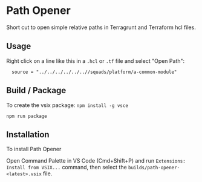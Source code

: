 # Path Opener

Short cut to open simple relative paths in Terragrunt and Terraform hcl files.

## Usage

Right click on a line like this in a `.hcl` or `.tf` file and select "Open Path":

```hcl
  source = "../../../../../..//squads/platform/a-common-module"
```

## Build / Package

To create the vsix package: 
`npm install -g vsce`

`npm run package`

## Installation

To install Path Opener

Open Command Palette in VS Code (Cmd+Shift+P) and run `Extensions: Install from VSIX...` command, then select the `builds/path-opener-<latest>.vsix` file.

